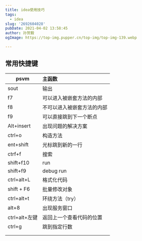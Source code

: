 ```yaml
---
title: idea使用技巧
tags:
  - idea
slug: '2692604028'
pubDate: 2021-04-02 13:58:45
author: 孙贺毅
ogImage: https://top-img.pupper.cn/top-img/top-img-139.webp

---
```


## 常用快捷键

<!-- more -->

| psvm          | 主函数                     |
| ------------- | :------------------------- |
| sout          | 输出                       |
| f7            | 可以进入被嵌套方法的内部   |
| f8            | 不可以进入被嵌套方法的内部 |
| f9            | 可以直接跳到下一个断点     |
| Alt+insert    | 出现问题的解决方案         |
| ctrl+o        | 构造方法                   |
| ent+shift     | 光标跳到新的一行           |
| ctrf+f        | 搜索                       |
| shift+f10     | run                        |
| shift+f9      | debug run                  |
| ctrl+alt+L    | 格式化代码                 |
| shift + F6    | 批量修改对象               |
| ctrl+alt+t    | 环绕方法（try）            |
| alt+8         | 出现服务窗口               |
| ctrl+alt+左键 | 返回上一个查看代码的位置   |
| ctrl+g        | 跳到指定行数               |
|               |                            |
|               |                            |